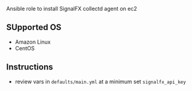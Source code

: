 Ansible role to install SignalFX collectd agent on ec2

## SUpported OS
 - Amazon Linux
 - CentOS


## Instructions
- review vars in `defaults/main.yml` at a minimum set `signalfx_api_key`

